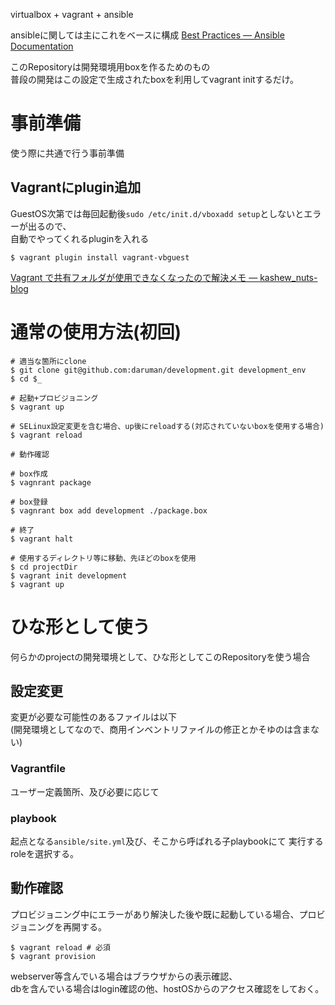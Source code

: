 

virtualbox + vagrant + ansible  

ansibleに関しては主にこれをベースに構成
[Best Practices — Ansible Documentation](http://docs.ansible.com/playbooks_best_practices.html)

このRepositoryは開発環境用boxを作るためのもの  
普段の開発はこの設定で生成されたboxを利用してvagrant initするだけ。


事前準備
================================================================================

使う際に共通で行う事前準備


Vagrantにplugin追加
--------------------------------------------------------------------------------

GuestOS次第では毎回起動後`sudo /etc/init.d/vboxadd setup`としないとエラーが出るので、  
自動でやってくれるpluginを入れる

```
$ vagrant plugin install vagrant-vbguest
```

[Vagrant で共有フォルダが使用できなくなったので解決メモ — kashew_nuts-blog][1]



通常の使用方法(初回)
================================================================================

```
# 適当な箇所にclone
$ git clone git@github.com:daruman/development.git development_env
$ cd $_

# 起動+プロビジョニング
$ vagrant up

# SELinux設定変更を含む場合、up後にreloadする(対応されていないboxを使用する場合)
$ vagrant reload

# 動作確認

# box作成
$ vagnrant package

# box登録
$ vagnrant box add development ./package.box

# 終了
$ vagrant halt

# 使用するディレクトリ等に移動、先ほどのboxを使用
$ cd projectDir
$ vagrant init development
$ vagrant up
```



ひな形として使う
================================================================================

何らかのprojectの開発環境として、ひな形としてこのRepositoryを使う場合


設定変更
--------------------------------------------------------------------------------

変更が必要な可能性のあるファイルは以下  
(開発環境としてなので、商用インベントリファイルの修正とかそゆのは含まない)


### Vagrantfile

ユーザー定義箇所、及び必要に応じて


### playbook

起点となる`ansible/site.yml`及び、そこから呼ばれる子playbookにて
実行するroleを選択する。




動作確認
--------------------------------------------------------------------------------

プロビジョニング中にエラーがあり解決した後や既に起動している場合、プロビジョニングを再開する。
```
$ vagrant reload # 必須
$ vagrant provision
```

webserver等含んでいる場合はブラウザからの表示確認、  
dbを含んでいる場合はlogin確認の他、hostOSからのアクセス確認をしておく。









[1]: http://kashewnuts.bitbucket.org/2013/08/25/vagrantvbguest.html

